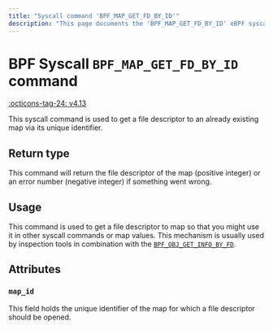 ```yaml
---
title: "Syscall command 'BPF_MAP_GET_FD_BY_ID'"
description: "This page documents the 'BPF_MAP_GET_FD_BY_ID' eBPF syscall command, including its defintion, usage, program types that can use it, and examples."
---
```

# BPF Syscall `BPF_MAP_GET_FD_BY_ID` command

<!-- [FEATURE_TAG](BPF_MAP_GET_FD_BY_ID) -->
[:octicons-tag-24: v4.13](https://github.com/torvalds/linux/commit/bd5f5f4ecb78e2698dad655645b6d6a2f7012a8c)
<!-- [/FEATURE_TAG] -->


This syscall command is used to get a file descriptor to an already existing map via its unique identifier.

## Return type

This command will return the file descriptor of the map (positive integer) or an error number (negative integer) if something went wrong.

## Usage

This command is used to get a file descriptor to map so that you might use it in other syscall commands or map values. This mechanism is usually used by inspection tools in combination with the [`BPF_OBJ_GET_INFO_BY_FD`](BPF_OBJ_GET_INFO_BY_FD.md).

## Attributes

### `map_id`

This field holds the unique identifier of the map for which a file descriptor should be opened.
